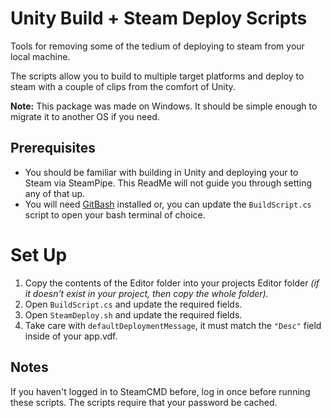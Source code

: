# Unity Build + Steam Deploy Scripts
Tools for removing some of the tedium of deploying to steam from your local machine.

The scripts allow you to build to multiple target platforms and deploy to steam with a couple of clips from the comfort of Unity.

**Note:** This package was made on Windows. It should be simple enough to migrate it to another OS if you need.

## Prerequisites
- You should be familiar with building in Unity and deploying your to Steam via SteamPipe. This ReadMe will not guide you through setting any of that up.
- You will need [GitBash](https://git-scm.com/downloads) installed or, you can update the ```BuildScript.cs``` script to open your bash terminal of choice.

# Set Up
1. Copy the contents of the Editor folder into your projects Editor folder *(if it doesn't exist in your project, then copy the whole folder).*
2. Open ```BuildScript.cs``` and update the required fields.
3. Open ```SteamDeploy.sh``` and update the required fields.
4. Take care with ```defaultDeploymentMessage```, it must match the ```"Desc"``` field inside of your app.vdf.

## Notes
If you haven't logged in to SteamCMD before, log in once before running these scripts. The scripts require that your password be cached.
